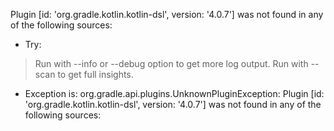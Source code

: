 Plugin [id: 'org.gradle.kotlin.kotlin-dsl', version: '4.0.7'] was not found in any of the following sources:

* Try:
> Run with --info or --debug option to get more log output.
> Run with --scan to get full insights.

* Exception is:
org.gradle.api.plugins.UnknownPluginException: Plugin [id: 'org.gradle.kotlin.kotlin-dsl', version: '4.0.7'] was not found in any of the following sources:
